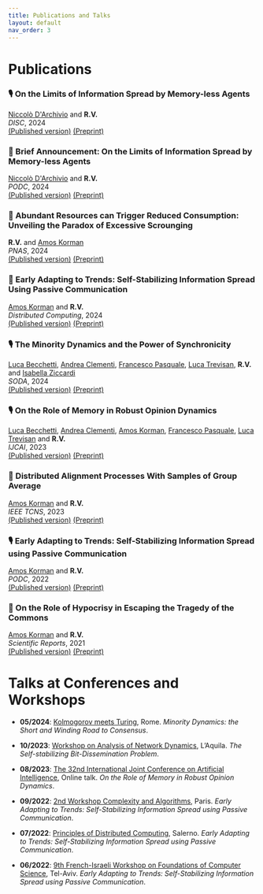```yaml
---
title: Publications and Talks
layout: default
nav_order: 3
---
```



# Publications


### 🎙️ On the Limits of Information Spread by Memory-less Agents 

[Niccolò D'Archivio](https://orcid.org/0009-0005-9491-2928) and **R.V.**   
*DISC*, 2024   
[(Published version)](https://doi.org/10.4230/LIPIcs.CVIT.2016.23) [(Preprint)](https://arxiv.org/abs/2402.11553)   


### 📯 Brief Announcement: On the Limits of Information Spread by Memory-less Agents 

[Niccolò D'Archivio](https://orcid.org/0009-0005-9491-2928) and **R.V.**   
*PODC*, 2024   
[(Published version)](https://doi.org/10.1145/3662158.3662813) [(Preprint)](https://arxiv.org/abs/2402.11553)   


### 📰 Abundant Resources can Trigger Reduced Consumption: Unveiling the Paradox of Excessive Scrounging 

**R.V.** and [Amos Korman](https://amoskorman.com/)   
*PNAS*, 2024   
[(Published version)](https://doi.org/10.1073/pnas.2322955121) [(Preprint)](https://arxiv.org/abs/2307.04920)   


### 📰 Early Adapting to Trends: Self-Stabilizing Information Spread Using Passive Communication 

[Amos Korman](https://amoskorman.com/) and **R.V.**   
*Distributed Computing*, 2024   
[(Published version)](https://doi.org/10.1007/s00446-024-00462-8) [(Preprint)](https://hal.science/hal-03615861)   


### 🎙️ The Minority Dynamics and the Power of Synchronicity 

[Luca Becchetti](http://www.diag.uniroma1.it/~becchett/), [Andrea Clementi](https://www.mat.uniroma2.it/~clementi/), [Francesco Pasquale](https://www.mat.uniroma2.it/~pasquale/), [Luca Trevisan](https://lucatrevisan.github.io/), **R.V.** and [Isabella Ziccardi](https://sites.google.com/view/isabellaziccardi/)   
*SODA*, 2024   
[(Published version)](https://doi.org/10.1137/1.9781611977912.144) [(Preprint)](https://arxiv.org/abs/2310.13558)   


### 🎙️ On the Role of Memory in Robust Opinion Dynamics 

[Luca Becchetti](http://www.diag.uniroma1.it/~becchett/), [Andrea Clementi](https://www.mat.uniroma2.it/~clementi/), [Amos Korman](https://amoskorman.com/), [Francesco Pasquale](https://www.mat.uniroma2.it/~pasquale/), [Luca Trevisan](https://lucatrevisan.github.io/) and **R.V.**   
*IJCAI*, 2023   
[(Published version)](https://doi.org/10.24963/ijcai.2023/4) [(Preprint)](https://arxiv.org/abs/2302.08600)   


### 📰 Distributed Alignment Processes With Samples of Group Average 

[Amos Korman](https://amoskorman.com/) and **R.V.**   
*IEEE TCNS*, 2023   
[(Published version)](https://doi.org/10.1109/TCNS.2022.3212640) [(Preprint)](https://hal.science/hal-03124213)   


### 🎙️ Early Adapting to Trends: Self-Stabilizing Information Spread using Passive Communication 

[Amos Korman](https://amoskorman.com/) and **R.V.**   
*PODC*, 2022   
[(Published version)](https://doi.org/10.1145/3519270.3538415) [(Preprint)](https://hal.science/hal-03615861)   


### 📰 On the Role of Hypocrisy in Escaping the Tragedy of the Commons 

[Amos Korman](https://amoskorman.com/) and **R.V.**   
*Scientific Reports*, 2021   
[(Published version)](https://doi.org/10.1109/TCNS.2022.3212640) [(Preprint)](https://arxiv.org/abs/2106.15942)   


# Talks at Conferences and Workshops

- **05/2024**: [Kolmogorov meets Turing](https://sites.google.com/uniroma1.it/kmt-2024), Rome. *Minority Dynamics: the Short and Winding Road to Consensus*.

- **10/2023**: [Workshop on Analysis of Network Dynamics](https://sites.google.com/view/wand2023/home), L’Aquila. *The Self-stabilizing Bit-Dissemination Problem*.

- **08/2023**: [The 32nd International Joint Conference on Artificial Intelligence](https://ijcai-23.org/), Online talk. *On the Role of Memory in Robust Opinion Dynamics*.

- **09/2022**: [2nd Workshop Complexity and Algorithms](https://www.irif.fr/gt-coa/workshop2022), Paris. *Early Adapting to Trends: Self-Stabilizing Information Spread using Passive Communication*.

- **07/2022**: [Principles of Distributed Computing](https://www.podc.org/podc2022/), Salerno. *Early Adapting to Trends: Self-Stabilizing Information Spread using Passive Communication*.

- **06/2022**: [9th French-Israeli Workshop on Foundations of Computer Science](https://www.filofocs.org/filofocs-2022), Tel-Aviv. *Early Adapting to Trends: Self-Stabilizing Information Spread using Passive Communication*.


